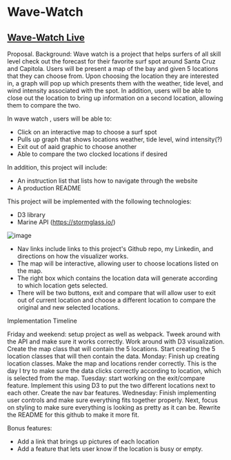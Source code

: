 # Wave-Watch

## [Wave-Watch Live](https://jasonkim0105.github.io/Wave-Watch/)

Proposal. 
Background: 
Wave watch is a project that helps surfers of all skill level check out the forecast for their favorite surf spot around Santa Cruz and Capitola. Users will be present a map of the bay and given 5 locations that they can choose from. 
Upon choosing the location they are interested in, a graph will pop up which presents them with the weather, tide level, and wind intensity associated with the spot. In addition, users will be able to close out the location to bring up information on a second location, allowing them to compare the two. 

In wave watch , users will be able to:

  - Click on an interactive map to choose a surf spot
  - Pulls up graph that shows locations weather, tide level, wind intensity(?)
  - Exit out of aaid graphic to choose another
  - Able to compare the two clocked locations if desired

In addition, this project will include:

  - An instruction list that lists how to navigate through the website
  - A production README

This project will be implemented with the following technologies:

  - D3 library
  - Marine API (https://stormglass.io/)

![image](https://user-images.githubusercontent.com/76461881/132000391-b4f59e4a-8a96-46a3-8540-71bb486ed7d7.png)

  - Nav links include links to this project's Github repo, my Linkedin, and directions on how the visualizer works.
  - The map will be interactive, allowing user to choose locations listed on the map.
  - The right box which contains the location data will generate according to which location gets selected.
  - There will be two buttons, exit and compare that will allow user to exit out of current location and choose a different location to compare the original and new selected locations.


Implementation Timeline

Friday and weekend: setup project as well as webpack. Tweek around with the API and make sure it works correctly. Work around with D3 visualization. Create the map class that will contain the 5 locations. Start creating the 5 location classes that will then contain the data.
Monday: Finish up creating location classes. Make the map and locations render correctly. This is the day I try to make sure the data clicks correctly according to location, which is selected from the map.
Tuesday: start working on the exit/compare feature. Implement this using D3 to put the two different locations next to each other. Create the nav bar features.
Wednesday: Finish implementing user controls and make sure everything fits together properly. Next, focus on styling to make sure everything is looking as pretty as it can be. Rewrite the README for this github to make it more fit.

Bonus features:

  - Add a link that brings up pictures of each location
  - Add a feature that lets user know if the location is busy or empty.

